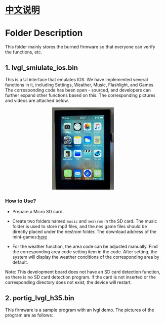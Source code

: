 # [中文说明](https://github.com/VIEWESMART/UEDX24320028ESP32-3.5inch-320_480-Display/blob/main/firmware/README_CN.md)
# Folder Description

This folder mainly stores the burned firmware so that everyone can verify the functions, etc.

## 1. lvgl_smiulate_ios.bin

This is a UI interface that emulates IOS. We have implemented several functions in it, including Settings, Weather, Music, Flashlight, and Games. The corresponding code has been open - sourced, and developers can further expand other functions based on this. The corresponding pictures and videos are attached below.

  <p align="center" width="80%">
    <img src="https://github.com/VIEWESMART/UEDX24320028ESP32-3.5inch-320_480-Display/blob/main/image/smiulate_ios.png" alt="">
  </p>

### How to Use?
* Prepare a Micro SD card.
* Create two folders named `music` and `nes\rom` in the SD card. The music folder is used to store mp3 files, and the.nes game files should be directly placed under the nes\rom folder. The download address of the mini-games:[here](https://www.consoleroms.com/roms/nes)
  
* For the weather function, the area code can be adjusted manually. Find the corresponding area code setting item in the code. After setting, the system will display the weather conditions of the corresponding area by default.

Note: This development board does not have an SD card detection function, so there is no SD card detection program. If the card is not inserted or the corresponding directory does not exist, the device will restart.

## 2. portig_lvgl_h35.bin
This firmware is a sample program with an lvgl demo. The pictures of the program are as follows: 

<p align="center" width="80%">
    <img src="https://github.com/VIEWESMART/UEDX24320028ESP32-3.5inch-320_480-Display/blob/main/image/3.5_h.png" alt="">
</p>
